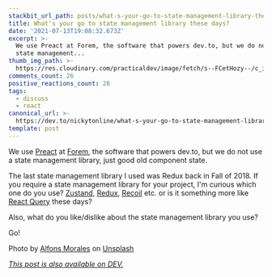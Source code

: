 ```yaml
---
stackbit_url_path: posts/what-s-your-go-to-state-management-library-these-days-4kfe
title: What's your go to state management library these days?
date: '2021-07-13T19:08:32.673Z'
excerpt: >-
  We use Preact at Forem, the software that powers dev.to, but we do not use a
  state management...
thumb_img_path: >-
  https://res.cloudinary.com/practicaldev/image/fetch/s--FCetHozy--/c_imagga_scale,f_auto,fl_progressive,h_420,q_auto,w_1000/https://dev-to-uploads.s3.amazonaws.com/uploads/articles/75d4oei8hj450uez4e6z.jpeg
comments_count: 26
positive_reactions_count: 28
tags:
  - discuss
  - react
canonical_url: >-
  https://dev.to/nickytonline/what-s-your-go-to-state-management-library-these-days-4kfe
template: post
---
```

We use [Preact](https://preactjs.com/) at [Forem](https://forem.com), the software that powers dev.to, but we do not use a state management library, just good old component state.

The last state management library I used was Redux back in Fall of 2018. If you require a state management library for your project, I'm curious which one do you use? [Zustand](https://github.com/pmndrs/zustand), [Redux](https://redux.js.org/), [Recoil](https://recoiljs.org/) etc. or is it something more like [React Query](https://github.com/tannerlinsley/react-query) these days?

Also, what do you like/dislike about the state management library you use?

Go!

Photo by <a href="https://unsplash.com/@alfonsmc10?utm_source=unsplash&utm_medium=referral&utm_content=creditCopyText">Alfons Morales</a> on <a href="https://unsplash.com/s/photos/management-library?utm_source=unsplash&utm_medium=referral&utm_content=creditCopyText">Unsplash</a>

*[This post is also available on DEV.](https://dev.to/nickytonline/what-s-your-go-to-state-management-library-these-days-4kfe)*


<script>
const parent = document.getElementsByTagName('head')[0];
const script = document.createElement('script');
script.type = 'text/javascript';
script.src = 'https://cdnjs.cloudflare.com/ajax/libs/iframe-resizer/4.1.1/iframeResizer.min.js';
script.charset = 'utf-8';
script.onload = function() {
    window.iFrameResize({}, '.liquidTag');
};
parent.appendChild(script);
</script>    
